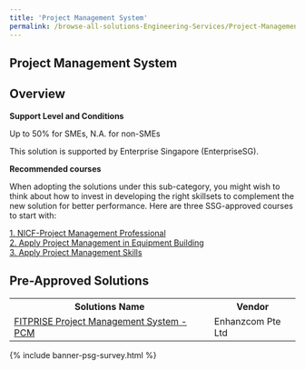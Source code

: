```yaml
---
title: 'Project Management System'
permalink: /browse-all-solutions-Engineering-Services/Project-Management-System
---
```


## Project Management System
## Overview

**Support Level and Conditions**

Up to 50% for SMEs, N.A. for non-SMEs

This solution is supported by Enterprise Singapore (EnterpriseSG).

**Recommended courses**

When adopting the solutions under this sub-category, you might wish to think about how to invest in developing the right skillsets to complement the new solution for better performance. Here are three SSG-approved courses to start with:

<a href='https://sfec.enterprisejobskills.gov.sg/Course_Internet/CourseDetail.aspx?CoursesReferenceNumber=TGS-2020505882'  target='_blank' rel='noopener'>1. NICF-Project Management Professional</a><br>
<a href='https://sfec.enterprisejobskills.gov.sg/Course_Internet/CourseDetail.aspx?CoursesReferenceNumber=TGS-2022013048'  target='_blank' rel='noopener'>2. Apply Project Management in Equipment Building</a><br>
<a href='https://sfec.enterprisejobskills.gov.sg/Course_Internet/CourseDetail.aspx?CoursesReferenceNumber=TGS-2015500716'  target='_blank' rel='noopener'>3. Apply Project Management Skills</a><br>

## Pre-Approved Solutions

<table>
<tr>
<th style='width: auto;'><b>Solutions Name</b></th>
<th style='width: 30%;'><b>Vendor</b></th>
</tr>
<tr>
<td><a href='/productivity-solutions-grant/solutionrepo/solution617' target='_blank'>FITPRISE Project Management System - PCM</a><br></td>
<td>Enhanzcom Pte Ltd</td>
</tr>
</table>

{% include banner-psg-survey.html %}
